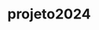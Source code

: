 # projeto2024
<!DOCTYPE html>
<html "pt-br">
<head>
<meta charset= 'UTF-8'>
<meta http-epuiv='x-ua-compatible' content=' te dge>
<title> aba da sua pagina </title>
</head>
<body>
          <header> cabeçalho da sua pagina</header>
          <section>
          <div class="chamada-video">
          <header>Ronaldinho</Header>
          <hr>
          <h1>titulo do video<1h1> 
          <p>hashtag do video<lp>
          </div>
          <div class='video'>
          <https://youtu.be/KW_2X10fSSk?si=0LNkrGkhXXn5HR6H>
          </div>
          </section>
          </bady>
</html>

        
